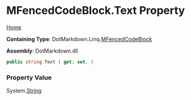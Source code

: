<a name="_top"></a>

# MFencedCodeBlock\.Text Property

[Home](../../../../README.md#_top)

**Containing Type**: DotMarkdown\.Linq\.[MFencedCodeBlock](../README.md#_top)

**Assembly**: DotMarkdown\.dll

```csharp
public string Text { get; set; }
```

### Property Value

System\.[String](https://docs.microsoft.com/en-us/dotnet/api/system.string)

